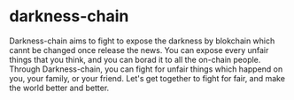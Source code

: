 # darkness-chain
Darkness-chain aims to fight to expose the darkness by blokchain which cannt be changed once release the news. You can expose every unfair things that you think, and you can borad it to all the on-chain people. Through Darkness-chain, you can fight for unfair things which happend on you, your family, or your friend.
Let's get together to fight for fair, and make the world better and better.
